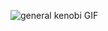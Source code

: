 
<p><img src="https://emoji.gg/assets/emoji/2860_hellothere.gif" alt="general kenobi GIF">
<!--
**AQuaZar/AQuaZar** is a ✨ _special_ ✨ repository because its `README.md` (this file) appears on your GitHub profile.
![Have a great day](https://i.imgur.com/PwztqVV.jpg)
Here are some ideas to get you started:

- 🔭 I’m currently working on ...
- 🌱 I’m currently learning ...
- 👯 I’m looking to collaborate on ...
- 🤔 I’m looking for help with ...
- 💬 Ask me about ...
- 📫 How to reach me: ...
- 😄 Pronouns: ... width="500" height="400"
- ⚡ Fun fact: ...
-->
